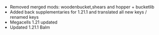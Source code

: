 - Removed merged mods: woodenbucket,shears and hopper + bucketlib
- Added back supplementaries for 1.21.1 and translated all new keys / renamed keys
- Megacells 1.21 updated
- Updated 1.21.1 Balm
